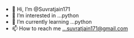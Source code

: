 - 👋 Hi, I’m @Suvratjain171
- 👀 I’m interested in ...python
- 🌱 I’m currently learning ...python
- 📫 How to reach me ...suvratjain171@gmail.com
